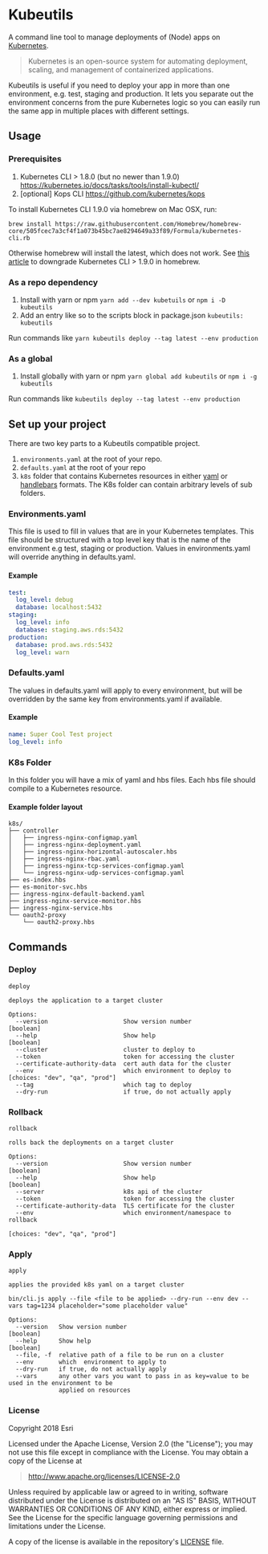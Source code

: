 # Kubeutils

A command line tool to manage deployments of (Node) apps on [Kubernetes](https://kubernetes.io/).

> Kubernetes is an open-source system for automating deployment, scaling, and management of containerized applications.

Kubeutils is useful if you need to deploy your app in more than one environment, e.g. test, staging and production. It lets you separate out the environment concerns from the pure Kubernetes logic so you can easily run the same app in multiple places with different settings.

## Usage

### Prerequisites

1. Kubernetes CLI > 1.8.0 (but no newer than 1.9.0) https://kubernetes.io/docs/tasks/tools/install-kubectl/
2. [optional] Kops CLI https://github.com/kubernetes/kops

To install Kubernetes CLI 1.9.0 via homebrew on Mac OSX, run:

`brew install https://raw.githubusercontent.com/Homebrew/homebrew-core/505fcec7a3cf4f1a073b45bc7ae8294649a33f89/Formula/kubernetes-cli.rb`

Otherwise homebrew will install the latest, which does not work.  See [this article](https://www.benpickles.com/articles/72-downgrading-kubectl-with-homebrew) to downgrade Kubernetes CLI > 1.9.0 in homebrew.  

### As a repo dependency
1. Install with yarn or npm `yarn add --dev kubetuils` or `npm i -D kubeutils`
2. Add an entry like so to the scripts block in package.json `kubeutils: kubeutils`

Run commands like `yarn kubeutils deploy --tag latest --env production`

### As a global
1. Install globally with yarn or npm `yarn global add kubeutils` or `npm i -g kubeutils`

Run commands like `kubeutils deploy --tag latest --env production`

## Set up your project

There are two key parts to a Kubeutils compatible project.

1. `environments.yaml` at the root of your repo.
2. `defaults.yaml` at the root of your repo
3.  `k8s` folder that contains Kubernetes resources in either [yaml](http://yaml.org/) or [handlebars](http://handlebarsjs.com/) formats. The K8s folder can contain arbitrary levels of sub folders.

### Environments.yaml

This file is used to fill in values that are in your Kubernetes templates.
This file should be structured with a top level key that is the name of the environment e.g test, staging or production. Values in environments.yaml will override anything in defaults.yaml.

#### Example

```yaml
test:
  log_level: debug
  database: localhost:5432
staging:
  log_level: info
  database: staging.aws.rds:5432
production:
  database: prod.aws.rds:5432
  log_level: warn
```

### Defaults.yaml

The values in defaults.yaml will apply to every environment, but will be overridden by the same key from environments.yaml if available.

#### Example

```yaml
name: Super Cool Test project
log_level: info
```

### K8s Folder

In this folder you will have a mix of yaml and hbs files. Each hbs file should compile to a Kubernetes resource.

#### Example folder layout
```
k8s/
├── controller
│   ├── ingress-nginx-configmap.yaml
│   ├── ingress-nginx-deployment.yaml
│   ├── ingress-nginx-horizontal-autoscaler.hbs
│   ├── ingress-nginx-rbac.yaml
│   ├── ingress-nginx-tcp-services-configmap.yaml
│   └── ingress-nginx-udp-services-configmap.yaml
├── es-index.hbs
├── es-monitor-svc.hbs
├── ingress-nginx-default-backend.yaml
├── ingress-nginx-service-monitor.hbs
├── ingress-nginx-service.hbs
└── oauth2-proxy
    └── oauth2-proxy.hbs
```

## Commands

### Deploy
```
deploy

deploys the application to a target cluster

Options:
  --version                     Show version number                                        [boolean]
  --help                        Show help                                                  [boolean]
  --cluster                     cluster to deploy to
  --token                       token for accessing the cluster
  --certificate-authority-data  cert auth data for the cluster
  --env                         which environment to deploy to    [choices: "dev", "qa", "prod"]
  --tag                         which tag to deploy
  --dry-run                     if true, do not actually apply
```

### Rollback
```
rollback

rolls back the deployments on a target cluster

Options:
  --version                     Show version number                                        [boolean]
  --help                        Show help                                                  [boolean]
  --server                      k8s api of the cluster
  --token                       token for accessing the cluster
  --certificate-authority-data  TLS certificate for the cluster
  --env                         which environment/namespace to rollback
                                                                      [choices: "dev", "qa", "prod"]
```

### Apply
```
apply

applies the provided k8s yaml on a target cluster

bin/cli.js apply --file <file to be applied> --dry-run --env dev --vars tag=1234 placeholder="some placeholder value"

Options:
  --version   Show version number                                                          [boolean]
  --help      Show help                                                                    [boolean]
  --file, -f  relative path of a file to be run on a cluster
  --env       which  environment to apply to
  --dry-run   if true, do not actually apply
  --vars      any other vars you want to pass in as key=value to be used in the environment to be
              applied on resources
```

### License

Copyright 2018 Esri

Licensed under the Apache License, Version 2.0 (the "License");
you may not use this file except in compliance with the License.
You may obtain a copy of the License at

> http://www.apache.org/licenses/LICENSE-2.0

Unless required by applicable law or agreed to in writing, software
distributed under the License is distributed on an "AS IS" BASIS,
WITHOUT WARRANTIES OR CONDITIONS OF ANY KIND, either express or implied.
See the License for the specific language governing permissions and
limitations under the License.

A copy of the license is available in the repository's [LICENSE](./LICENSE) file.
